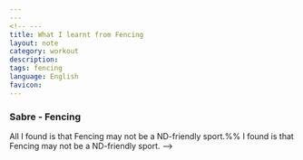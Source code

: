```yaml
---
---
<!-- ---
title: What I learnt from Fencing 
layout: note
category: workout
description:
tags: fencing
language: English
favicon: 
---
```



### Sabre - Fencing

All I found is that Fencing may not be a ND-friendly sport.%% I found is that Fencing may not be a ND-friendly sport. -->
